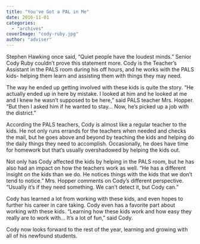 ```yaml
---
title: "You've Got a PAL in Me"
date: 2016-11-01
categories: 
  - "archives"
coverImage: "cody-ruby.jpg"
author: "adviser"
---
```


Stephen Hawking once said, “Quiet people have the loudest minds.” Senior Cody Ruby couldn’t prove this statement more. Cody is the Teacher’s Assistant in the PALS room during his off hours, and he works with the PALS kids- helping them learn and assisting them with things they may need.

The way he ended up getting involved with these kids is quite the story. “He actually ended up in here by mistake. I looked at him and he looked at me and I knew he wasn’t supposed to be here,” said PALS teacher Mrs. Hopper. “But then I asked him if he wanted to stay… Now, he’s picked up a job with the district.”

According the PALS teachers, Cody is almost like a regular teacher to the kids. He not only runs errands for the teachers when needed and checks the mail, but he goes above and beyond by teaching the kids and helping do the daily things they need to accomplish. Occasionally, he does have time for homework but that’s usually overshadowed by helping the kids out.

Not only has Cody affected the kids by helping in the PALS room, but he has also had an impact on how the teachers work as well. “He has a different insight on the kids than we do. He notices things with the kids that we don’t tend to notice.” Mrs. Hopper comments on Cody’s different perspective. “Usually it’s if they need something. We can’t detect it, but Cody can.”

Cody has learned a lot from working with these kids, and even hopes to further his career in care taking. Cody even has a favorite part about working with these kids. “Learning how these kids work and how easy they really are to work with… It’s a lot of fun,” said Cody.

Cody now looks forward to the rest of the year, learning and growing with all of his newfound students.
